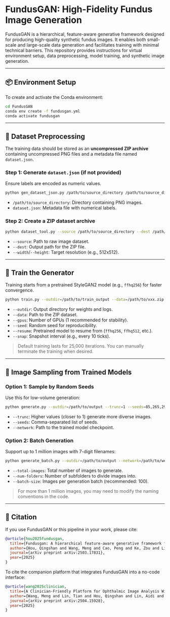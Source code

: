 # FundusGAN: High-Fidelity Fundus Image Generation

FundusGAN is a hierarchical, feature-aware generative framework designed for producing high-quality synthetic fundus images. It enables both small-scale and large-scale data generation and facilitates training with minimal technical barriers. This repository provides instructions for virtual environment setup, data preprocessing, model training, and synthetic image generation.

---

## 📦 Environment Setup

To create and activate the Conda environment:

```bash
cd FundusGAN
conda env create -f fundusgan.yml
conda activate fundusgan
```

---

## 🧹 Dataset Preprocessing

The training data should be stored as an **uncompressed ZIP archive** containing uncompressed PNG files and a metadata file named `dataset.json`.

### Step 1: Generate `dataset.json` (if not provided)

Ensure labels are encoded as numeric values.

```bash
python gen_dataset_json.py /path/to/source_directory /path/to/source_directory/dataset.json
```

* `/path/to/source_directory`: Directory containing PNG images.
* `dataset.json`: Metadata file with numerical labels.

### Step 2: Create a ZIP dataset archive

```bash
python dataset_tool.py --source /path/to/source_directory --dest /path/to/xxx.zip --width 512 --height 512
```

* `--source`: Path to raw image dataset.
* `--dest`: Output path for the ZIP file.
* `--width`/`--height`: Target resolution (e.g., 512x512).

---

## 🧠 Train the Generator

Training starts from a pretrained StyleGAN2 model (e.g., `ffhq256`) for faster convergence.

```bash
python train.py --outdir=/path/to/train_output --data=/path/to/xxx.zip --gpus=1 --seed=0 --resume=ffhq256 --snap=10
```

* `--outdir`: Output directory for weights and logs.
* `--data`: Path to the ZIP dataset.
* `--gpus`: Number of GPUs (1 recommended for stability).
* `--seed`: Random seed for reproducibility.
* `--resume`: Pretrained model to resume from (`ffhq256`, `ffhq512`, etc.).
* `--snap`: Snapshot interval (e.g., every 10 ticks).

> Default training lasts for 25,000 iterations. You can manually terminate the training when desired.

---

## 🎨 Image Sampling from Trained Models

### Option 1: Sample by Random Seeds

Use this for low-volume generation:

```bash
python generate.py --outdir=/path/to/output --trunc=1 --seeds=85,265,297,849,789,6789 --network=/path/to/weight/network-snapshot-xxx.pkl
```

* `--trunc`: Higher values (closer to 1) generate more diverse images.
* `--seeds`: Comma-separated list of seeds.
* `--network`: Path to the trained model checkpoint.

### Option 2: Batch Generation

Support up to 1 million images with 7-digit filenames:

```bash
python generate_batch.py --outdir=/path/to/output --network=/path/to/weight/network-snapshot-xxx.pkl --trunc=1 --total-images=1000000 --num-folders=10 --batch-size=100
```

* `--total-images`: Total number of images to generate.
* `--num-folders`: Number of subfolders to divide images into.
* `--batch-size`: Images per generation batch (recommended: 100).

> For more than 1 million images, you may need to modify the naming conventions in the code.

---

## 📄 Citation

If you use FundusGAN or this pipeline in your work, please cite:

```bibtex
@article{hou2025fundusgan,
  title={Fundusgan: A hierarchical feature-aware generative framework for high-fidelity fundus image generation},
  author={Hou, Qingshan and Wang, Meng and Cao, Peng and Ke, Zou and Liu, Xiaoli and Fu, Huazhu and Zaiane, Osmar R},
  journal={arXiv preprint arXiv:2503.17831},
  year={2025}
}
```

To cite the companion platform that integrates FundusGAN into a no-code interface:

```bibtex
@article{wang2025clinician,
  title={A Clinician-Friendly Platform for Ophthalmic Image Analysis Without Technical Barriers},
  author={Wang, Meng and Lin, Tian and Hou, Qingshan and Lin, Aidi and Wang, Jingcheng and Peng, Qingsheng and Nguyen, Truong X and Fang, Danqi and Zou, Ke and Xu, Ting and others},
  journal={arXiv preprint arXiv:2504.15928},
  year={2025}
}
```
